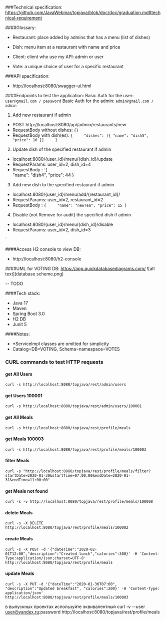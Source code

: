 ###Technical specification:
https://github.com/JavaWebinar/topjava/blob/doc/doc/graduation.md#technical-requirement

####Glossary:

- Restaurant: place added by admins that has a menu (list of dishes)

- Dish:  menu item at a restaurant with name and price

- Client: client who use my API: admin or user

- Vote: a unique choice of user for a specific restaurant

###API specification:
- http://localhost:8080/swagger-ui.html

####Endpoints to test the application:
Basic Auth for the user: `user@gmail.com / password`
Basic Auth for the admin: `admin@gmail.com / admin`
1) Add new restaurant if admin
- POST http://localhost:8080/api/admin/restaurants/new
- RequestBody without dishes: `{}`
- RequestBody with dish(es): `{    
  "dishes": [{
  "name": "dish5",
  "price": 10
  }]    
  }`
2) Update dish of the specified restaurant if admin
- localhost:8080/{user_id}/menu/{dish_id}/update
- RequestParams: user_id=2, dish_id=4
- RequestBody : `{    
  "name": "dish4",
  "price": 44
  }
3) Add new dish to the specified restaurant if admin
- localhost:8080/{user_id}/menu/add/{restaurant_id}/
- RequestParams: user_id=2, restaurant_id=2
- RequestBody : `{    
  "name": "newTea",
  "price": 15
  }`

4) Disable (not Remove for audit) the specified dish if admin
- localhost:8080/{user_id}/menu/{dish_id}/disable
- RequestParams: user_id=2, dish_id=3

`


####Access H2 console to view DB:
- http://localhost:8080/h2-console

####UML for VOTING DB:
https://app.quickdatabasediagrams.com/
![alt text](database scheme.png)

 -- TODO

####Tech stack:
- Java 17
- Maven
- Spring Boot 3.0
- H2 DB
- Junit 5


####Notes:
- *ServiceImpl classes are omitted for simplicity
- Catalog=DB=VOTING, Schema=namespace=VOTES



### CURL commands to test HTTP requests

#### get All Users
`curl -s http://localhost:8080/topjava/rest/admin/users`

#### get Users 100001
`curl -s http://localhost:8080/topjava/rest/admin/users/100001`

#### get All Meals
`curl -s http://localhost:8080/topjava/rest/profile/meals`

#### get Meals 100003
`curl -s http://localhost:8080/topjava/rest/profile/meals/100003`

#### filter Meals
`curl -s "http://localhost:8080/topjava/rest/profile/meals/filter?startDate=2020-01-30&startTime=07:00:00&endDate=2020-01-31&endTime=11:00:00"`

#### get Meals not found
`curl -s -v http://localhost:8080/topjava/rest/profile/meals/100008`

#### delete Meals
`curl -s -X DELETE http://localhost:8080/topjava/rest/profile/meals/100002`

#### create Meals
`curl -s -X POST -d '{"dateTime":"2020-02-01T12:00","description":"Created lunch","calories":300}' -H 'Content-Type:application/json;charset=UTF-8' http://localhost:8080/topjava/rest/profile/meals`

#### update Meals
`curl -s -X PUT -d '{"dateTime":"2020-01-30T07:00", "description":"Updated breakfast", "calories":200}' -H 'Content-Type: application/json' http://localhost:8080/topjava/rest/profile/meals/100003`

в выпускных проектах используйте эквивалентный
curl -v --user user@yandex.ru:password http://localhost:8080/topjava/rest/profile/meals

